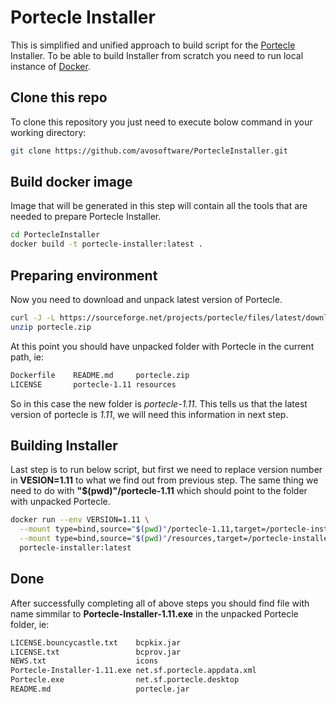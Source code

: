 # Portecle Installer

This is simplified and unified approach to build script for the [Portecle](http://portecle.sourceforge.net/) Installer. To be able to build Installer from scratch you need to run local instance of [Docker](https://www.docker.com/).

## Clone this repo

To clone this repository you just need to execute bolow command in your working directory:

```bash
git clone https://github.com/avosoftware/PortecleInstaller.git
```

## Build docker image

Image that will be generated in this step will contain all the tools that are needed to prepare Portecle Installer.

```bash
cd PortecleInstaller
docker build -t portecle-installer:latest .
```

## Preparing environment

Now you need to download and unpack latest version of Portecle.

```bash
curl -J -L https://sourceforge.net/projects/portecle/files/latest/download -o portecle.zip
unzip portecle.zip
```

At this point you should have unpacked folder with Portecle in the current path, ie:

```bash
Dockerfile    README.md     portecle.zip
LICENSE       portecle-1.11 resources
```

So in this case the new folder is _portecle-1.11_. This tells us that the latest version of portecle is _1.11_, we will need this information in next step.

## Building Installer

Last step is to run below script, but first we need to replace version number in __VESION=1.11__ to what we find out from previous step. The same thing we need
to do with __"$(pwd)"/portecle-1.11__ which should point to the folder with unpacked Portecle.

```bash
docker run --env VERSION=1.11 \
  --mount type=bind,source="$(pwd)"/portecle-1.11,target=/portecle-installer/portecle \
  --mount type=bind,source="$(pwd)"/resources,target=/portecle-installer/resources \
  portecle-installer:latest
```

## Done

After successfully completing all of above steps you should find file with name simmilar to __Portecle-Installer-1.11.exe__ in the unpacked Portecle folder, ie:
```bash
LICENSE.bouncycastle.txt    bcpkix.jar
LICENSE.txt                 bcprov.jar
NEWS.txt                    icons
Portecle-Installer-1.11.exe net.sf.portecle.appdata.xml
Portecle.exe                net.sf.portecle.desktop
README.md                   portecle.jar
```
